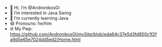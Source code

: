 - 👋 Hi, I’m @AndronikosGl
- 👀 I’m interested in Java Swing
- 🌱 I’m currently learning Java
- 😄 Pronouns: he/him
- 🌐 My Pwp: https://github.com/AndronikosGl/mySite/blob/eda64c37e5d3fd850c1f2fa9d5e65e7024dd5ed2/Home.html
<!---
AndronikosGl/AndronikosGl is a ✨ special ✨ repository because its `README.md` (this file) appears on your GitHub profile.
You can click the Preview link to take a look at your changes.
--->
